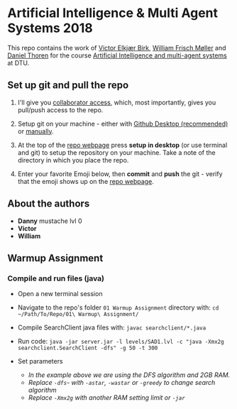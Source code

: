 # Artificial Intelligence & Multi Agent Systems 2018

This repo contains the work of [Victor Elkjær Birk](https://github.com/victorelkjaer), [William Frisch Møller](https://en.wikipedia.org/wiki/Moustache#Styles) and [Daniel Thoren](https://github.com/DannyDannyDanny) for the course [Artificial Intelligence and multi-agent systems](http://kurser.dtu.dk/course/02285) at DTU.

## Set up git and pull the repo
1. I'll give you [collaborator access](https://help.github.com/articles/permission-levels-for-a-user-account-repository/#collaborator-access-on-a-repository-owned-by-a-user-account), which, most importantly, gives you pull/push access to the repo.

2. Setup git on your machine - either with [Github Desktop (recommended)](https://desktop.github.com) or [manually](https://help.github.com/articles/set-up-git/#setting-up-git).

3. At the top of the [repo webpage](https://github.com/DannyDannyDanny/AIMAS18) press **setup in desktop** (or use terminal and git) to setup the repository on your machine. Take a note of the directory in which you place the repo.

4. Enter your favorite Emoji below, then **commit** and **push** the git - verify that the emoji shows up on the [repo webpage](https://github.com/DannyDannyDanny/AIMAS18).

## About the authors
* **Danny** mustache lvl 0
* **Victor**
* **William**

## Warmup Assignment

### Compile and run files (java)
* Open a new terminal session
* Navigate to the repo's folder `01 Warmup Assignment` directory with:
`cd ~/Path/To/Repo/01\ Warmup\ Assignment/`
* Compile SearchClient java files with:
`javac searchclient/*.java`
* Run code:
`java -jar server.jar -l levels/SAD1.lvl -c "java -Xmx2g searchclient.SearchClient -dfs" -g 50 -t 300`

* Set parameters
  * *In the example above we are using the DFS algorithm and 2GB RAM.*
  * *Replace `-dfs`- with `-astar`, `-wastar` or `-greedy` to change search algorithm*
  * *Replace `-Xmx2g` with another RAM setting limit or `-jar`*
